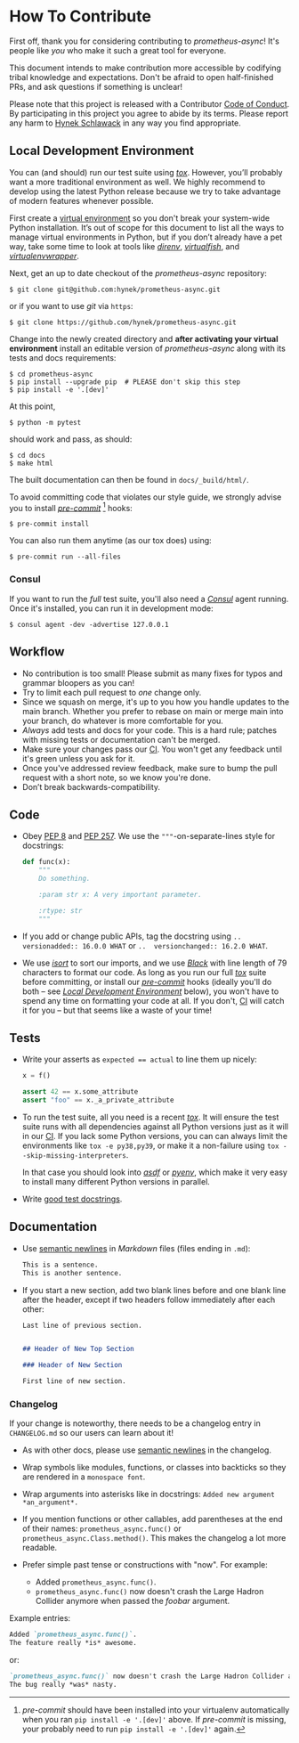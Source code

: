# How To Contribute

First off, thank you for considering contributing to *prometheus-async*!
It's people like *you* who make it such a great tool for everyone.

This document intends to make contribution more accessible by codifying tribal knowledge and expectations.
Don't be afraid to open half-finished PRs, and ask questions if something is unclear!

Please note that this project is released with a Contributor [Code of Conduct](https://github.com/hynek/prometheus-async/blob/main/.github/CODE_OF_CONDUCT.md).
By participating in this project you agree to abide by its terms.
Please report any harm to [Hynek Schlawack] in any way you find appropriate.


## Local Development Environment

You can (and should) run our test suite using [*tox*].
However, you’ll probably want a more traditional environment as well.
We highly recommend to develop using the latest Python release because we try to take advantage of modern features whenever possible.

First create a [virtual environment](https://virtualenv.pypa.io/) so you don't break your system-wide Python installation.
It’s out of scope for this document to list all the ways to manage virtual environments in Python, but if you don’t already have a pet way, take some time to look at tools like [*direnv*](https://hynek.me/til/python-project-local-venvs/), [*virtualfish*](https://virtualfish.readthedocs.io/), and [*virtualenvwrapper*](https://virtualenvwrapper.readthedocs.io/).

Next, get an up to date checkout of the *prometheus-async* repository:

```console
$ git clone git@github.com:hynek/prometheus-async.git
```

or if you want to use *git* via `https`:

```console
$ git clone https://github.com/hynek/prometheus-async.git
```

Change into the newly created directory and **after activating your virtual environment** install an editable version of *prometheus-async* along with its tests and docs requirements:

```console
$ cd prometheus-async
$ pip install --upgrade pip  # PLEASE don't skip this step
$ pip install -e '.[dev]'
```

At this point,

```console
$ python -m pytest
```

should work and pass, as should:

```console
$ cd docs
$ make html
```

The built documentation can then be found in `docs/_build/html/`.

To avoid committing code that violates our style guide, we strongly advise you to install [*pre-commit*] [^dev] hooks:

```console
$ pre-commit install
```

You can also run them anytime (as our tox does) using:

```console
$ pre-commit run --all-files
```

[^dev]: *pre-commit* should have been installed into your virtualenv automatically when you ran `pip install -e '.[dev]'` above.
        If *pre-commit* is missing, your probably need to run `pip install -e '.[dev]'` again.


### Consul

If you want to run the *full* test suite, you'll also need a [*Consul*]( https://www.consul.io/) agent running.
Once it's installed, you can run it in development mode:

```console
$ consul agent -dev -advertise 127.0.0.1
```


## Workflow

- No contribution is too small!
  Please submit as many fixes for typos and grammar bloopers as you can!
- Try to limit each pull request to *one* change only.
- Since we squash on merge, it's up to you how you handle updates to the main branch.
  Whether you prefer to rebase on main or merge main into your branch, do whatever is more comfortable for you.
- *Always* add tests and docs for your code.
  This is a hard rule; patches with missing tests or documentation can't be merged.
- Make sure your changes pass our [CI].
  You won't get any feedback until it's green unless you ask for it.
- Once you've addressed review feedback, make sure to bump the pull request with a short note, so we know you're done.
- Don’t break backwards-compatibility.


## Code

- Obey [PEP 8](https://www.python.org/dev/peps/pep-0008/) and [PEP 257](https://www.python.org/dev/peps/pep-0257/).
  We use the `"""`-on-separate-lines style for docstrings:

  ```python
  def func(x):
      """
      Do something.

      :param str x: A very important parameter.

      :rtype: str
      """
  ```
- If you add or change public APIs, tag the docstring using `..  versionadded:: 16.0.0 WHAT` or `..  versionchanged:: 16.2.0 WHAT`.
- We use [*isort*](https://github.com/PyCQA/isort) to sort our imports, and we use [*Black*](https://github.com/psf/black) with line length of 79 characters to format our code.
  As long as you run our full [*tox*] suite before committing, or install our [*pre-commit*] hooks (ideally you'll do both – see [*Local Development Environment*](#local-development-environment) below), you won't have to spend any time on formatting your code at all.
  If you don't, [CI] will catch it for you – but that seems like a waste of your time!


## Tests

- Write your asserts as `expected == actual` to line them up nicely:

  ```python
  x = f()

  assert 42 == x.some_attribute
  assert "foo" == x._a_private_attribute
  ```

- To run the test suite, all you need is a recent [*tox*].
  It will ensure the test suite runs with all dependencies against all Python versions just as it will in our [CI].
  If you lack some Python versions, you can can always limit the environments like `tox -e py38,py39`, or make it a non-failure using `tox --skip-missing-interpreters`.

  In that case you should look into [*asdf*](https://asdf-vm.com) or [*pyenv*](https://github.com/pyenv/pyenv), which make it very easy to install many different Python versions in parallel.
- Write [good test docstrings](https://jml.io/pages/test-docstrings.html).


## Documentation

- Use [semantic newlines] in *Markdown* files (files ending in `.md`):

  ```markdown
  This is a sentence.
  This is another sentence.
  ```

- If you start a new section, add two blank lines before and one blank line after the header, except if two headers follow immediately after each other:

  ```markdown
  Last line of previous section.


  ## Header of New Top Section

  ### Header of New Section

  First line of new section.
  ```


### Changelog

If your change is noteworthy, there needs to be a changelog entry in `CHANGELOG.md` so our users can learn about it!

- As with other docs, please use [semantic newlines] in the changelog.
- Wrap symbols like modules, functions, or classes into backticks so they are rendered in a `monospace font`.
- Wrap arguments into asterisks like in docstrings:
  `Added new argument *an_argument*.`
- If you mention functions or other callables, add parentheses at the end of their names: `prometheus_async.func()` or `prometheus_async.Class.method()`.
  This makes the changelog a lot more readable.
- Prefer simple past tense or constructions with "now".
  For example:

  + Added `prometheus_async.func()`.
  + `prometheus_async.func()` now doesn't crash the Large Hadron Collider anymore when passed the *foobar* argument.

Example entries:

```markdown
Added `prometheus_async.func()`.
The feature really *is* awesome.
```

or:

```markdown
`prometheus_async.func()` now doesn't crash the Large Hadron Collider anymore when passed the *foobar* argument.
The bug really *was* nasty.
```


[CI]: https://github.com/hynek/prometheus-async/actions
[Hynek Schlawack]: https://hynek.me/about/
[*pre-commit*]: https://pre-commit.com/
[*tox*]: https://https://tox.wiki/
[semantic newlines]: https://rhodesmill.org/brandon/2012/one-sentence-per-line/
